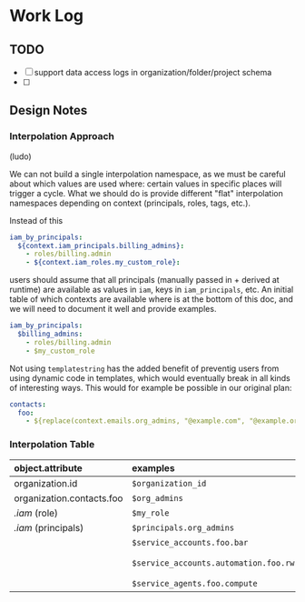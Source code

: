 # Work Log

## TODO

- [ ] support data access logs in organization/folder/project schema
- [ ]

## Design Notes

### Interpolation Approach

(ludo)

We can not build a single interpolation namespace, as we must be careful about which values are used where: certain values in specific places will trigger a cycle. What we should do is provide different "flat" interpolation namespaces depending on context (principals, roles, tags, etc.).

Instead of this

```yaml
iam_by_principals:
  ${context.iam_principals.billing_admins}:
    - roles/billing.admin
    - ${context.iam_roles.my_custom_role}:
```

users should assume that all principals (manually passed in + derived at runtime) are available as values in `iam`, keys in `iam_principals`, etc. An initial table of which contexts are available where is at the bottom of this doc, and we will need to document it well and provide examples.

```yaml
iam_by_principals:
  $billing_admins:
    - roles/billing.admin
    - $my_custom_role
```

Not using `templatestring` has the added benefit of preventig users from using dynamic code in templates, which would eventually break in all kinds of interesting ways. This would for example be possible in our original plan:

```yaml
contacts:
  foo:
    - ${replace(context.emails.org_admins, "@example.com", "@example.org")}
```

### Interpolation Table

| object.attribute          | examples                            | manual context    | dynamic context                     |
| :------------------------ | :---------------------------------- | :---------------- | :---------------------------------- |
| organization.id           | `$organization_id`                    | `organization.id` |                                     |
| organization.contacts.foo | `$org_admins`                         | `email_addresses` |                                     |
| *.iam* (role)             | `$my_role`                            | `custom_roles`    | `organization.custom_roles`         |
| *.iam* (principals)       | `$principals.org_admins`              | `principals`      |                                     |
|                           | `$service_accounts.foo.bar`           |                   | project service accounts            |
|                           | `$service_accounts.automation.foo.rw` |                   | project automation service accounts |
|                           | `$service_agents.foo.compute`         |                   | project service agents              |

